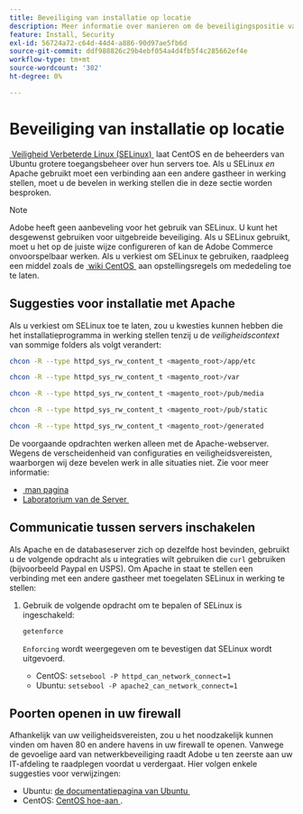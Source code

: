 ```yaml
---
title: Beveiliging van installatie op locatie
description: Meer informatie over manieren om de beveiligingspositie van uw Adobe Commerce-installatie op locatie te verbeteren.
feature: Install, Security
exl-id: 56724a72-c64d-44d4-a886-90d97ae5fb6d
source-git-commit: ddf988826c29b4ebf054a4d4fb5f4c285662ef4e
workflow-type: tm+mt
source-wordcount: '302'
ht-degree: 0%

---
```


# Beveiliging van installatie op locatie

[&#x200B; Veiligheid Verbeterde Linux (SELinux) &#x200B;](https://selinuxproject.org/page/Main_Page) laat CentOS en de beheerders van Ubuntu grotere toegangsbeheer over hun servers toe. Als u SELinux *en* Apache gebruikt moet een verbinding aan een andere gastheer in werking stellen, moet u de bevelen in werking stellen die in deze sectie worden besproken.

>[!NOTE]
>
>Adobe heeft geen aanbeveling voor het gebruik van SELinux. U kunt het desgewenst gebruiken voor uitgebreide beveiliging. Als u SELinux gebruikt, moet u het op de juiste wijze configureren of kan de Adobe Commerce onvoorspelbaar werken. Als u verkiest om SELinux te gebruiken, raadpleeg een middel zoals de [&#x200B; wiki CentOS &#x200B;](https://wiki.centos.org/HowTos/SELinux) aan opstellingsregels om mededeling toe te laten.

## Suggesties voor installatie met Apache

Als u verkiest om SELinux toe te laten, zou u kwesties kunnen hebben die het installatieprogramma in werking stellen tenzij u de *veiligheidscontext* van sommige folders als volgt verandert:

```bash
chcon -R --type httpd_sys_rw_content_t <magento_root>/app/etc
```

```bash
chcon -R --type httpd_sys_rw_content_t <magento_root>/var
```

```bash
chcon -R --type httpd_sys_rw_content_t <magento_root>/pub/media
```

```bash
chcon -R --type httpd_sys_rw_content_t <magento_root>/pub/static
```

```bash
chcon -R --type httpd_sys_rw_content_t <magento_root>/generated
```

De voorgaande opdrachten werken alleen met de Apache-webserver. Wegens de verscheidenheid van configuraties en veiligheidsvereisten, waarborgen wij deze bevelen werk in alle situaties niet. Zie voor meer informatie:

* [&#x200B; man pagina &#x200B;](https://linux.die.net/man/8/httpd_selinux)
* [&#x200B; Laboratorium van de Server &#x200B;](https://www.serverlab.ca/tutorials/linux/web-servers-linux/configuring-selinux-policies-for-apache-web-servers/)

## Communicatie tussen servers inschakelen

Als Apache en de databaseserver zich op dezelfde host bevinden, gebruikt u de volgende opdracht als u integraties wilt gebruiken die `curl` gebruiken (bijvoorbeeld Paypal en USPS).
Om Apache in staat te stellen een verbinding met een andere gastheer met toegelaten SELinux in werking te stellen:

1. Gebruik de volgende opdracht om te bepalen of SELinux is ingeschakeld:

   ```bash
   getenforce
   ```

   `Enforcing` wordt weergegeven om te bevestigen dat SELinux wordt uitgevoerd.

   * CentOS: `setsebool -P httpd_can_network_connect=1`
   * Ubuntu: `setsebool -P apache2_can_network_connect=1`

## Poorten openen in uw firewall

Afhankelijk van uw veiligheidsvereisten, zou u het noodzakelijk kunnen vinden om haven 80 en andere havens in uw firewall te openen. Vanwege de gevoelige aard van netwerkbeveiliging raadt Adobe u ten zeerste aan uw IT-afdeling te raadplegen voordat u verdergaat. Hier volgen enkele suggesties voor verwijzingen:

* Ubuntu: [&#x200B; de documentatiepagina van Ubuntu &#x200B;](https://help.ubuntu.com/community/IptablesHowTo)
* CentOS: [&#x200B; CentOS hoe-aan &#x200B;](https://wiki.centos.org/HowTos%282f%29Network%282f%29IPTables.html).
